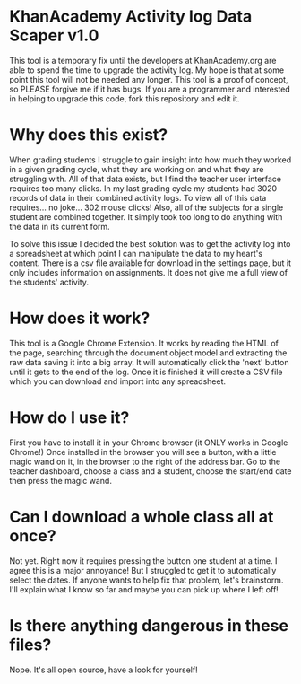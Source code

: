 # KhanAcademy Activity log Data Scaper v1.0

This tool is a temporary fix until the developers at KhanAcademy.org are able to spend the time to upgrade the activity log. My hope is that at some point this tool will not be needed any longer. This tool is a proof of concept, so PLEASE forgive me if it has bugs. If you are a programmer and interested in helping to upgrade this code, fork this repository and edit it.

# Why does this exist?
When grading students I struggle to gain insight into how much they worked in a given grading cycle, what they are working on and what they are struggling with. All of that data exists, but I find the teacher user interface requires too many clicks. In my last grading cycle my students had 3020 records of data in their combined activity logs. To view all of this data requires... no joke... 302 mouse clicks! Also, all of the subjects for a single student are combined together. It simply took too long to do anything with the data in its current form.

To solve this issue I decided the best solution was to get the activity log into a spreadsheet at which point I can manipulate the data to my heart's content. There is a csv file available for download in the settings page, but it only includes information on assignments. It does not give me a full view of the students' activity. 

# How does it work?
This tool is a Google Chrome Extension. It works by reading the HTML of the page, searching through the document object model and extracting the raw data saving it into a big array. It will automatically click the 'next' button until it gets to the end of the log. Once it is finished it will create a CSV file which you can download and import into any spreadsheet.

# How do I use it?
First you have to install it in your Chrome browser (it ONLY works in Google Chrome!) Once installed in the browser you will see a button, with a little magic wand on it, in the browser to the right of the address bar. Go to the teacher dashboard, choose a class and a student, choose the start/end date then press the magic wand. 

# Can I download a whole class all at once?
Not yet. Right now it requires pressing the button one student at a time. I agree this is a major annoyance! But I struggled to get it to automatically select the dates. If anyone wants to help fix that problem, let's brainstorm. I'll explain what I know so far and maybe you can pick up where I left off! 

# Is there anything dangerous in these files?
Nope. It's all open source, have a look for yourself!
